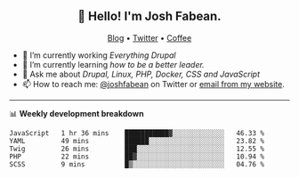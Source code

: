 <h2 align="center">👋 Hello! I'm Josh Fabean.</h2>
<p align="center">
  <a href="https://joshfabean.com">Blog</a> •
  <a href="https://twitter.com/fabean">Twitter</a> •
  <a href="https://www.buymeacoffee.com/LSxne6Yr4">Coffee</a>
</p>

- 🔭 I’m currently working *Everything Drupal*
- 🌱 I’m currently learning *how to be a better leader.*
- 💬 Ask me about *Drupal, Linux, PHP, Docker, CSS and JavaScript*
- 📫 How to reach me: [@joshfabean](https://twitter.com/joshfabean) on Twitter or [email from my website](https://joshfabean.com).

-------

📊 **Weekly development breakdown**
<!--START_SECTION:waka-->
```text
JavaScript   1 hr 36 mins    ███████████▓░░░░░░░░░░░░░   46.33 % 
YAML         49 mins         ██████░░░░░░░░░░░░░░░░░░░   23.82 % 
Twig         26 mins         ███░░░░░░░░░░░░░░░░░░░░░░   12.55 % 
PHP          22 mins         ██▓░░░░░░░░░░░░░░░░░░░░░░   10.94 % 
SCSS         9 mins          █▒░░░░░░░░░░░░░░░░░░░░░░░   04.76 % 
```
<!--END_SECTION:waka-->

<!--
**fabean/fabean** is a ✨ _special_ ✨ repository because its `README.md` (this file) appears on your GitHub profile.

Here are some ideas to get you started:

- 🔭 I’m currently working on ...
- 🌱 I’m currently learning ...
- 👯 I’m looking to collaborate on ...
- 🤔 I’m looking for help with ...
- 💬 Ask me about ...
- 📫 How to reach me: ...
- 😄 Pronouns: ...
- ⚡ Fun fact: ...
-->
